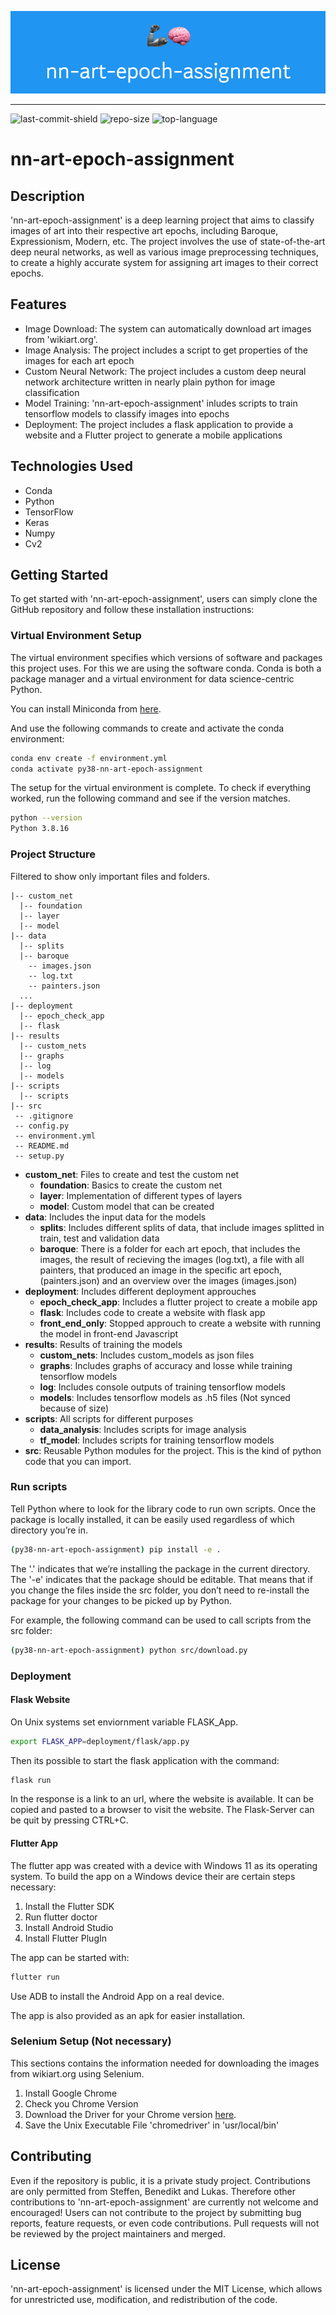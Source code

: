 ![banner](https://github.com/yonwalone/nn-art-epoch-assignment/blob/main/banner.png?raw=true)

--------------------
  ![last-commit-shield](https://img.shields.io/github/last-commit/yonwalone/nn-art-epoch-assignment?style=flat-square)   ![repo-size](https://img.shields.io/github/repo-size/yonwalone/nn-art-epoch-assignment?style=flat-square)     ![top-language](https://img.shields.io/github/languages/top/yonwalone/nn-art-epoch-assignment?style=flat-square)

# nn-art-epoch-assignment

## Description
 'nn-art-epoch-assignment' is a deep learning project that aims to classify images of art into their respective art epochs, including Baroque, Expressionism, Modern, etc. The project involves the use of state-of-the-art deep neural networks, as well as various image preprocessing techniques, to create a highly accurate system for assigning art images to their correct epochs.

## Features
* Image Download: The system can automatically download art images from 'wikiart.org'.
* Image Analysis: The project includes a script to get properties of the images for each art epoch
* Custom Neural Network: The project includes a custom deep neural network architecture written in nearly plain python for image classification
* Model Training: 'nn-art-epoch-assignment' inludes scripts to train tensorflow models to classify images into epochs
* Deployment: The project includes a flask application to provide a website and a Flutter project to generate a mobile applications

## Technologies Used
* Conda
* Python
* TensorFlow
* Keras
* Numpy
* Cv2

## Getting Started
To get started with 'nn-art-epoch-assignment', users can simply clone the GitHub repository and follow these installation instructions:

### Virtual Environment Setup
The virtual environment specifies which versions of software and packages this project uses. For this we are using the software conda. Conda is both a package manager and a virtual environment for data science-centric Python.

You can install Miniconda from [here](https://docs.conda.io/en/latest/miniconda.html).

And use the following commands to create and activate the conda environment:

```bash
conda env create -f environment.yml
conda activate py38-nn-art-epoch-assignment
```

The setup for the virtual environment is complete. To check if everything worked, run the following command and see if the version matches.

```bash
python --version
Python 3.8.16
```


### Project Structure

Filtered to show only important files and folders.
```
|-- custom_net
  |-- foundation
  |-- layer
  |-- model
|-- data
  |-- splits
  |-- baroque
    -- images.json
    -- log.txt
    -- painters.json
  ...
|-- deployment
  |-- epoch_check_app
  |-- flask
|-- results
  |-- custom_nets
  |-- graphs
  |-- log
  |-- models
|-- scripts
  |-- scripts
|-- src
 -- .gitignore
 -- config.py
 -- environment.yml
 -- README.md
 -- setup.py
```
* **custom_net**: Files to create and test the custom net
  * **foundation**: Basics to create the custom net
  * **layer**: Implementation of different types of layers
  * **model**: Custom model that can be created
* **data**: Includes the input data for the models
  * **splits**: Includes different splits of data, that include images splitted in train, test and validation data
  * **baroque**: There is a folder for each art epoch, that includes the images, the result of recieving the images (log.txt), a file with all painters, that produced an image in the specific art epoch, (painters.json) and an overview over the images (images.json)
* **deployment**: Includes different deployment approuches
  * **epoch_check_app**: Includes a flutter project to create a mobile app
  * **flask**: Includes code to create a website with flask app
  * **front_end_only**: Stopped approuch to create a website with running the model in front-end Javascript
* **results**: Results of training the models
  * **custom_nets**: Includes custom_models as json files
  * **graphs**: Includes graphs of accuracy and losse while training tensorflow models
  * **log**: Includes console outputs of training tensorflow models
  * **models**: Includes tensorflow models as .h5 files (Not synced because of size)
* **scripts**: All scripts for different purposes
  * **data_analysis**: Includes scripts for image analysis
  * **tf_model**: Includes scripts for training tensorflow models
* **src**: Reusable Python modules for the project. This is the kind of python code that you can import.

### Run scripts
Tell Python where to look for the library code to run own scripts. Once the package is locally installed, it can be easily used regardless of which directory you’re in. 
```bash
(py38-nn-art-epoch-assignment) pip install -e .
```
The '.' indicates that we’re installing the package in the current directory. The '-e' indicates that the package should be editable. That means that if you change the files inside the src folder, you don’t need to re-install the package for your changes to be picked up by Python.

For example, the following command can be used to call scripts from the src folder:
```bash
(py38-nn-art-epoch-assignment) python src/download.py
```

### Deployment

#### Flask Website
On Unix systems set enviornment variable FLASK_App.
```bash
export FLASK_APP=deployment/flask/app.py
```
Then its possible to start the flask application with the command:
```bash
flask run
```
In the response is a link to an url, where the website is available. 
It can be copied and pasted to a browser to visit the website.
The Flask-Server can be quit by pressing CTRL+C.

#### Flutter App
The flutter app was created with a device with Windows 11 as its operating system.
To build the app on a Windows device their are certain steps necessary:
1. Install the Flutter SDK
2. Run flutter doctor
3. Install Android Studio
4. Install Flutter PlugIn

The app can be started with:
```bash
flutter run
```
Use ADB to install the Android App on a real device.

The app is also provided as an apk for easier installation.

### Selenium Setup (Not necessary)
This sections contains the information needed for downloading the images from wikiart.org using Selenium.

1. Install Google Chrome
2. Check you Chrome Version
3. Download the Driver for your Chrome version [here](https://sites.google.com/chromium.org/driver/downloads).
4. Save the Unix Executable File 'chromedriver' in 'usr/local/bin'

## Contributing
Even if the repository is public, it is a private study project. Contributions are only permitted from Steffen, Benedikt and Lukas.
Therefore other contributions to 'nn-art-epoch-assignment' are currently not welcome and encouraged! Users can not contribute to the project by submitting bug reports, feature requests, or even code contributions. Pull requests will not be reviewed by the project maintainers and merged.

## License
'nn-art-epoch-assignment' is licensed under the MIT License, which allows for unrestricted use, modification, and redistribution of the code.